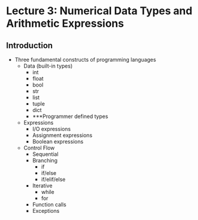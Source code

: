 # Lecture 3: Numerical Data Types and Arithmetic Expressions

## Introduction
- Three fundamental constructs of programming languages
    - Data (built-in types)
        - int
        - float
        - bool
        - str
        - list
        - tuple
        - dict
        - ***Programmer defined types
    - Expressions
        - I/O expressions
        - Assignment expressions
        - Boolean expressions
    - Control Flow
        - Sequential
        - Branching
            - if
            - if/else
            - if/elif/else
        - Iterative
            - while
            - for
        - Function calls
        - Exceptions
